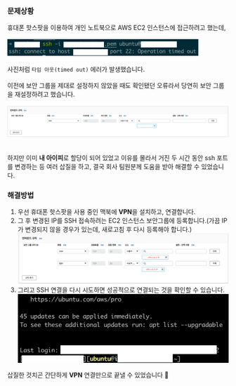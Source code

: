 ### 문제상황
휴대폰 핫스팟을 이용하여 개인 노트북으로 AWS EC2 인스턴스에 접근하려고 했는데,\
\
![](image1.png)
\
\
사진처럼 `타임 아웃(timed out)` 에러가 발생했습니다.\
\
이전에 보안 그룹을 제대로 설정하지 않았을 때도 확인됐던 오류라서 당연히 보안 그룹을 재설정하려고 했습니다.\
\
![](image2.png)   
\
\
하지만 이미 **내 아이피**로 할당이 되어 있었고 이유를 몰라서 거진 두 시간 동안 ssh 포트를 변경하는 등 여러 삽질을 하고, 결국 회사 팀원분께 도움을 받아 해결할 수 있었습니다.
### 해결방법
1. 우선 휴대폰 핫스팟을 사용 중인 맥북에 **VPN**을 설치하고, 연결합니다.
2. 그 후 변경된 IP를 SSH 접속하려는 EC2 인스턴스 보안그룹에 등록합니다.(가끔 IP가 변경되지 않을 경우가 있는데, 새로고침 후 다시 등록해야 합니다.)
   ![](image3.png)
3. 그리고 SSH 연결을 다시 시도하면 성공적으로 연결되는 것을 확인할 수 있습니다.
   ![](image4.png)


삽질한 것치곤 간단하게 **VPN** 연결만으로 끝낼 수 있었습니다 👏